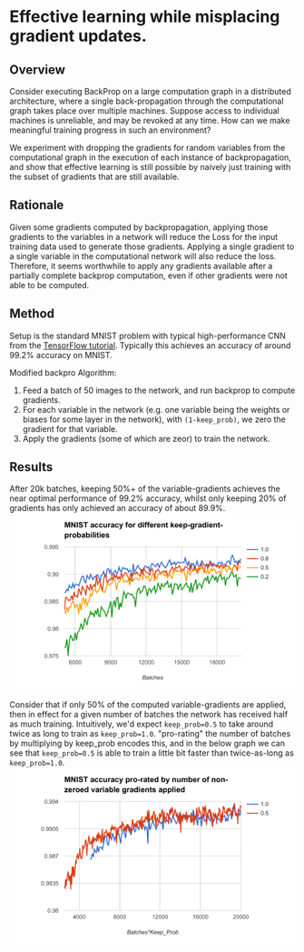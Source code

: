 # Effective learning while misplacing gradient updates.

## Overview

Consider executing BackProp on a large computation graph in a distributed architecture, where a single back-propagation through the computational graph takes place over multiple machines. Suppose access to individual machines is unreliable, and may be revoked at any time. How can we make meaningful training progress in such an environment?

We experiment with dropping the gradients for random variables from the computational graph in the execution of each instance of backpropagation, and show that effective learning is still possible by naively just training with the subset of gradients that are still available.

## Rationale

Given some gradients computed by backpropagation, applying those gradients to the variables in a network will reduce the Loss for the input training data used to generate those gradients. Applying a single gradient to a single variable in the computational network will also reduce the loss. Therefore, it seems worthwhile to apply any gradients available after a partially complete backprop computation, even if other gradients were not able to be computed.

## Method

Setup is the standard MNIST problem with typical high-performance CNN from the [TensorFlow tutorial](https://www.tensorflow.org/get_started/mnist/pros). Typically this achieves an accuracy of around 99.2% accuracy on MNIST.

Modified backpro Algorithm:
1. Feed a batch of 50 images to the network, and run backprop to compute gradients.
2. For each variable in the network (e.g. one variable being the weights or biases for some layer in the network), with `(1-keep_prob)`, we zero the gradient for that variable.
3. Apply the gradients (some of which are zeor) to train the network.

## Results

After 20k batches, keeping 50%+ of the variable-gradients achieves the near optimal performance of 99.2% accuracy, whilst only keeping 20% of gradients has only achieved an accuracy of about 89.9%.
![Graph of results](results_raw.png)

Consider that if only 50% of the computed variable-gradients are applied, then in effect for a given number of batches the network has received half as much training. Intuitively, we'd expect `keep_prob=0.5` to take around twice as long to train as `keep_prob=1.0`. "pro-rating" the number of batches by multiplying by keep_prob encodes this, and in the below graph we can see that `keep_prob=0.5` is able to train a little bit faster than twice-as-long as `keep_prob=1.0`.
![Graph of results prorated](results_prorated.png)
